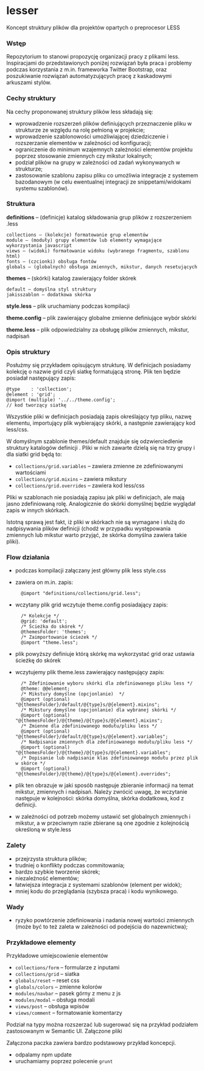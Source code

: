 # lesser

Koncept struktury plików dla projektów opartych o preprocesor LESS

### Wstęp

Repozytorium to stanowi propozycję organizacji pracy z plikami less. Inspiracjami do przedstawionych poniżej rozwiązań była praca i problemy podczas korzystania z m.in. frameworka Twitter Bootstrap, oraz poszukiwanie rozwiązań automatyzujących pracę z kaskadowymi arkuszami stylów.

### Cechy struktury

Na cechy proponowanej struktury plików less składają się:

- wprowadzenie rozszerzeń plików definiujących przeznaczenie pliku w strukturze ze względu na rolę pełnioną w projekcie;
- wprowadzenie szablonowości umożliwiającej dziedziczenie i rozszerzanie elementów w zależności od konfiguracji;
- ograniczenie do minimum wzajemnych zależności elementów projektu poprzez stosowanie zmiennych czy mikstur lokalnych;
-  podział plików na grupy w zależności od zadań wykonywanych w strukturze;
- zastosowanie szablonu zapisu pliku co umożliwia integracje z systemem bazodanowym (w celu ewentualnej integracji ze snippetami/widokami systemu szablonów).


### Struktura

**definitions** – (definicje) katalog składowania grup plików z rozszerzeniem .less

	collections – (kolekcje) formatowanie grup elementów
	module – (moduły) grupy elementów lub elementy wymagające wykorzystania javascript
	views – (widoki) formatowanie widoku (wybranego fragmentu, szablonu html)
	fonts – (czcionki) obsługa fontów
	globals – (globalnych) obsługa zmiennych, mikstur, danych resetujących

**themes** – (skórki) katalog zawierający folder skórek

	default – domyślna styl struktury
	jakisszablon – dodatkowa skórka

**style.less** – plik uruchamiany podczas kompilacji

**theme.config** – plik zawierający globalne zmienne definiujące wybór skórki

**theme.less** – plik odpowiedzialny za obsługę plików zmiennych, mikstur, nadpisań

### Opis struktury

Posłużmy się przykładem opisującym strukturę. W definicjach posiadamy kolekcję o nazwie grid czyli siatkę formatującą stronę. Plik ten będzie posiadał następujący zapis:

	@type    : 'collection';
	@element : 'grid';
	@import (multiple) '../../theme.config';
	// kod tworzący siatkę

Wszystkie pliki w definicjach posiadają zapis określający typ pliku, nazwę elementu, importujący plik wybierający skórki, a następnie zawierający kod less/css.

W domyślnym szablonie themes/default znajduje się odzwierciedlenie struktury katalogów definicji . Pliki w nich zawarte dzielą się na trzy grupy i dla siatki grid będą to:

- `collections/grid.variables` – zawiera zmienne ze zdefiniowanymi wartościami
- `collections/grid.mixins` – zawiera mikstury
- `collections/grid.overrides` – zawiera kod less/css

Pliki w szablonach nie posiadają zapisu jak pliki w definicjach, ale mają jasno zdefiniowaną rolę. Analogicznie do skórki domyślnej będzie wyglądał zapis w innych skórkach.

Istotną sprawą jest fakt, iż pliki w skórkach nie są wymagane i służą do nadpisywania plików definicji (chodź w przypadku występowania zmiennych lub mikstur warto przyjąć, że skórka domyślna zawiera takie pliki).

### Flow działania

- podczas kompilacji załączany jest główny plik less style.css
- zawiera on m.in. zapis:

		@import "definitions/collections/grid.less";

- wczytany plik grid wczytuje theme.config posiadający zapis:

		/* Kolekcje */
		@grid: 'default';
		/* Ścieżka do skórek */
		@themesFolder: 'themes';
		/* Zaimportowanie ścieżek */
		@import "theme.less";

- plik powyższy definiuje którą skórkę ma wykorzystać grid oraz ustawia ścieżkę do skórek
- wczytujemy plik theme.less zawierający następujący zapis:

		/* Zdefiniowanie wyboru skórki dla zdefiniowanego pliku less */
		@theme: @@element;
		/* Mikstury domyślne (opcjonlanie)  */
		@import (optional) "@{themesFolder}/default/@{type}s/@{element}.mixins";
		/* Mikstury domyślne (opcjonlanie) dla wybranej skórki */
		@import (optional) "@{themesFolder}/@{theme}/@{type}s/@{element}.mixins";
		/* Zmienne dla zdefiniowanego modułu/pliku less */
		@import (optional) "@{themesFolder}/default/@{type}s/@{element}.variables";
		/* Nadpisanie zmiennych dla zdefiniowanego modułu/pliku less */
		@import (optional) "@{themesFolder}/@{theme}/@{type}s/@{element}.variables";
		/* Dopisanie lub nadpisanie klas zdefiniowanego modułu przez plik w skórce */
		@import (optional) "@{themesFolder}/@{theme}/@{type}s/@{element}.overrides";

- plik ten obrazuje w jaki sposób następuje zbieranie informacji na temat mikstur, zmiennych i nadpisań. Należy zwrócić uwagę, że wczytanie następuje w kolejności: skórka domyślna, skórka dodatkowa, kod z definicji.
- w zależności od potrzeb możemy ustawić set globalnych zmiennych i mikstur, a w przeciwnym razie zbierane są one zgodnie z kolejnością określoną w style.less

### Zalety

- przejrzysta struktura plików;
- trudniej o konflikty podczas commitowania;
- bardzo szybkie tworzenie skórek;
- niezależność elementów;
- łatwiejsza integracja z systemami szablonów (element per widok);
- mniej kodu do przeglądania (szybsza praca) i kodu wynikowego.

### Wady

- ryzyko powtórzenie zdefiniowania i nadania nowej wartości zmiennych (może być to też zaleta w zależności od podejścia do nazewnictwa);

### Przykładowe elementy

Przykładowe umiejscowienie elementów

- `collections/form` – formularze z inputami
- `collections/grid` – siatka
- `globals/reset` – reset css
- `globals/colors` – zmienne kolorów
- `modules/navbar` – pasek górny z menu z js
- `modules/modal` – obsługa modali
- `views/post` – obsługa wpisów
- `views/comment` – formatowanie komentarzy


Podział na typy można rozszerzać lub sugerować się na przykład podziałem zastosowanym w Semantic UI.
Załączone pliki

Załączona paczka zawiera bardzo podstawowy przykład koncepcji.

- odpalamy npm update
- uruchamiamy poprzez polecenie `grunt`
